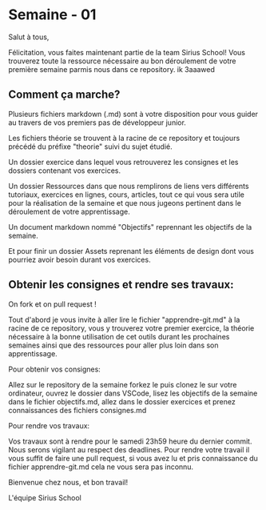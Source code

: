 # Semaine - 01

Salut à tous,

Félicitation, vous faites maintenant partie de la team Sirius School!
Vous trouverez toute la ressource nécessaire au bon déroulement de votre première semaine parmis nous dans ce repository. ik 3aaawed

## Comment ça marche?

Plusieurs fichiers markdown (.md) sont à votre disposition pour vous guider au travers de vos premiers pas de développeur junior.

Les fichiers théorie se trouvent à la racine de ce repository et toujours précédé du préfixe "theorie" suivi du sujet étudié.

Un dossier exercice dans lequel vous retrouverez les consignes et les dossiers contenant vos exercices.

Un dossier Ressources dans que nous remplirons de liens vers différents tutoriaux, exercices en lignes, cours, articles, tout ce qui vous sera utile pour la réalisation de la semaine et que nous jugeons pertinent dans le déroulement de votre apprentissage.

Un document markdown nommé "Objectifs" reprennant les objectifs de la semaine.

Et pour finir un dossier Assets reprenant les éléments de design dont vous pourriez avoir besoin durant vos exercices.

## Obtenir les consignes et rendre ses travaux:

On fork et on pull request !

Tout d'abord je vous invite à aller lire le fichier "apprendre-git.md" à la racine de ce repository, vous y trouverez votre premier exercice, la théorie nécessaire à la bonne utilisation de cet outils durant les prochaines semaines ainsi que des ressources pour aller plus loin dans son apprentissage.

Pour obtenir vos consignes:

Allez sur le repository de la semaine forkez le puis clonez le sur votre ordinateur, ouvrez le dossier dans VSCode, lisez les objectifs de la semaine dans le fichier objectifs.md, allez dans le dossier exercices et prenez connaissances des fichiers consignes.md

Pour rendre vos travaux:

Vos travaux sont à rendre pour le samedi 23h59 heure du dernier commit.
Nous serons vigilant au respect des deadlines.
Pour rendre votre travail il vous suffit de faire une pull request, si vous avez lu et pris connaissance du fichier apprendre-git.md cela ne vous sera pas inconnu.

Bienvenue chez nous, et bon travail!

L'équipe Sirius School
